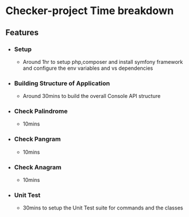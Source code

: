 # Checker-project Time breakdown

## Features

-   ### Setup 
	
		
	-   Around 1hr to setup php,composer and install symfony framework and configure the env variables and vs dependencies

-   ### Building Structure of Application

    -   Around 30mins to build the overall Console API structure
        
-   ### Check Palindrome

    -   10mins

-   ### Check Pangram

    -   10mins
	
-   ### Check Anagram

    -   10mins
	
-   ### Unit Test
    
	-  30mins to setup the Unit Test suite for commands and the classes